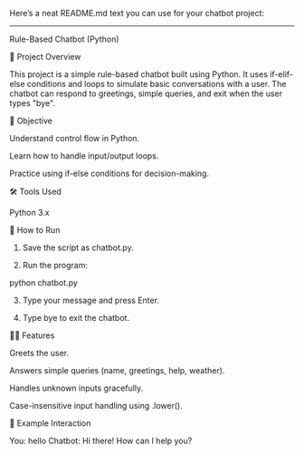Here’s a neat README.md text you can use for your chatbot project:


---

Rule-Based Chatbot (Python)

📌 Project Overview

This project is a simple rule-based chatbot built using Python.
It uses if-elif-else conditions and loops to simulate basic conversations with a user.
The chatbot can respond to greetings, simple queries, and exit when the user types "bye".

🎯 Objective

Understand control flow in Python.

Learn how to handle input/output loops.

Practice using if-else conditions for decision-making.


🛠️ Tools Used

Python 3.x


🚀 How to Run

1. Save the script as chatbot.py.


2. Run the program:

python chatbot.py


3. Type your message and press Enter.


4. Type bye to exit the chatbot.



🧑‍💻 Features

Greets the user.

Answers simple queries (name, greetings, help, weather).

Handles unknown inputs gracefully.

Case-insensitive input handling using .lower().


📖 Example Interaction

You: hello
Chatbot: Hi there! How can I help you?

